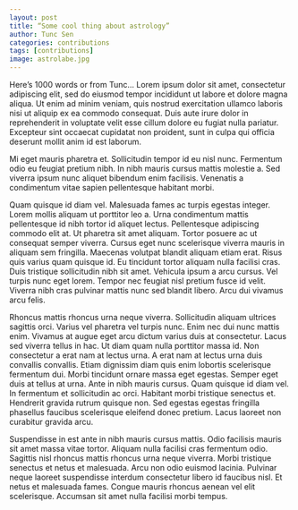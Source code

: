 ```yaml
---
layout: post
title: “Some cool thing about astrology”
author: Tunc Sen
categories: contributions
tags: [contributions]
image: astrolabe.jpg
---
```

Here’s 1000 words or from Tunc...     Lorem ipsum dolor sit amet, consectetur adipiscing elit, sed do eiusmod tempor incididunt ut labore et dolore magna aliqua. Ut enim ad minim veniam, quis nostrud exercitation ullamco laboris nisi ut aliquip ex ea commodo consequat. Duis aute irure dolor in reprehenderit in voluptate velit esse cillum dolore eu fugiat nulla pariatur. Excepteur sint occaecat cupidatat non proident, sunt in culpa qui officia deserunt mollit anim id est laborum.

Mi eget mauris pharetra et. Sollicitudin tempor id eu nisl nunc. Fermentum odio eu feugiat pretium nibh. In nibh mauris cursus mattis molestie a. Sed viverra ipsum nunc aliquet bibendum enim facilisis. Venenatis a condimentum vitae sapien pellentesque habitant morbi.

Quam quisque id diam vel. Malesuada fames ac turpis egestas integer. Lorem mollis aliquam ut porttitor leo a. Urna condimentum mattis pellentesque id nibh tortor id aliquet lectus. Pellentesque adipiscing commodo elit at. Ut pharetra sit amet aliquam. Tortor posuere ac ut consequat semper viverra. Cursus eget nunc scelerisque viverra mauris in aliquam sem fringilla. Maecenas volutpat blandit aliquam etiam erat. Risus quis varius quam quisque id. Eu tincidunt tortor aliquam nulla facilisi cras. Duis tristique sollicitudin nibh sit amet. Vehicula ipsum a arcu cursus. Vel turpis nunc eget lorem. Tempor nec feugiat nisl pretium fusce id velit. Viverra nibh cras pulvinar mattis nunc sed blandit libero. Arcu dui vivamus arcu felis.

Rhoncus mattis rhoncus urna neque viverra. Sollicitudin aliquam ultrices sagittis orci. Varius vel pharetra vel turpis nunc. Enim nec dui nunc mattis enim. Vivamus at augue eget arcu dictum varius duis at consectetur. Lacus sed viverra tellus in hac. Ut diam quam nulla porttitor massa id. Non consectetur a erat nam at lectus urna. A erat nam at lectus urna duis convallis convallis. Etiam dignissim diam quis enim lobortis scelerisque fermentum dui. Morbi tincidunt ornare massa eget egestas. Semper eget duis at tellus at urna. Ante in nibh mauris cursus. Quam quisque id diam vel. In fermentum et sollicitudin ac orci. Habitant morbi tristique senectus et. Hendrerit gravida rutrum quisque non. Sed egestas egestas fringilla phasellus faucibus scelerisque eleifend donec pretium. Lacus laoreet non curabitur gravida arcu.

Suspendisse in est ante in nibh mauris cursus mattis. Odio facilisis mauris sit amet massa vitae tortor. Aliquam nulla facilisi cras fermentum odio. Sagittis nisl rhoncus mattis rhoncus urna neque viverra. Morbi tristique senectus et netus et malesuada. Arcu non odio euismod lacinia. Pulvinar neque laoreet suspendisse interdum consectetur libero id faucibus nisl. Et netus et malesuada fames. Congue mauris rhoncus aenean vel elit scelerisque. Accumsan sit amet nulla facilisi morbi tempus.
